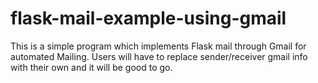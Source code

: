 flask-mail-example-using-gmail
==============================

This is a simple program which implements Flask mail through Gmail for automated Mailing. Users will have to replace sender/receiver gmail info with their own and it will be good to go. 
